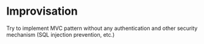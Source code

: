 # Improvisation
Try to implement MVC pattern without any authentication and other security mechanism (SQL injection prevention, etc.)